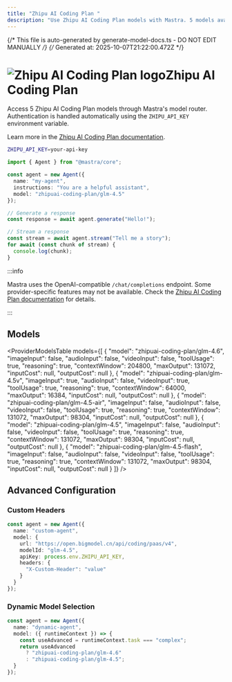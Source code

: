 ```yaml
---
title: "Zhipu AI Coding Plan "
description: "Use Zhipu AI Coding Plan models with Mastra. 5 models available."
---
```


{/* This file is auto-generated by generate-model-docs.ts - DO NOT EDIT MANUALLY */}
{/* Generated at: 2025-10-07T21:22:00.472Z */}

# <img src="https://models.dev/logos/zhipuai-coding-plan.svg" alt="Zhipu AI Coding Plan logo" className="inline w-8 h-8 mr-2 align-middle dark:invert dark:brightness-0 dark:contrast-200" />Zhipu AI Coding Plan

Access 5 Zhipu AI Coding Plan models through Mastra's model router. Authentication is handled automatically using the `ZHIPU_API_KEY` environment variable.

Learn more in the [Zhipu AI Coding Plan documentation](https://docs.bigmodel.cn/cn/coding-plan/overview).

```bash
ZHIPU_API_KEY=your-api-key
```

```typescript
import { Agent } from "@mastra/core";

const agent = new Agent({
  name: "my-agent",
  instructions: "You are a helpful assistant",
  model: "zhipuai-coding-plan/glm-4.5"
});

// Generate a response
const response = await agent.generate("Hello!");

// Stream a response
const stream = await agent.stream("Tell me a story");
for await (const chunk of stream) {
  console.log(chunk);
}
```

:::info

Mastra uses the OpenAI-compatible `/chat/completions` endpoint. Some provider-specific features may not be available. Check the [Zhipu AI Coding Plan documentation](https://docs.bigmodel.cn/cn/coding-plan/overview) for details.

:::

## Models

<ProviderModelsTable 
  models={[
  {
    "model": "zhipuai-coding-plan/glm-4.6",
    "imageInput": false,
    "audioInput": false,
    "videoInput": false,
    "toolUsage": true,
    "reasoning": true,
    "contextWindow": 204800,
    "maxOutput": 131072,
    "inputCost": null,
    "outputCost": null
  },
  {
    "model": "zhipuai-coding-plan/glm-4.5v",
    "imageInput": true,
    "audioInput": false,
    "videoInput": true,
    "toolUsage": true,
    "reasoning": true,
    "contextWindow": 64000,
    "maxOutput": 16384,
    "inputCost": null,
    "outputCost": null
  },
  {
    "model": "zhipuai-coding-plan/glm-4.5-air",
    "imageInput": false,
    "audioInput": false,
    "videoInput": false,
    "toolUsage": true,
    "reasoning": true,
    "contextWindow": 131072,
    "maxOutput": 98304,
    "inputCost": null,
    "outputCost": null
  },
  {
    "model": "zhipuai-coding-plan/glm-4.5",
    "imageInput": false,
    "audioInput": false,
    "videoInput": false,
    "toolUsage": true,
    "reasoning": true,
    "contextWindow": 131072,
    "maxOutput": 98304,
    "inputCost": null,
    "outputCost": null
  },
  {
    "model": "zhipuai-coding-plan/glm-4.5-flash",
    "imageInput": false,
    "audioInput": false,
    "videoInput": false,
    "toolUsage": true,
    "reasoning": true,
    "contextWindow": 131072,
    "maxOutput": 98304,
    "inputCost": null,
    "outputCost": null
  }
]}
/>

## Advanced Configuration

### Custom Headers

```typescript
const agent = new Agent({
  name: "custom-agent",
  model: {
    url: "https://open.bigmodel.cn/api/coding/paas/v4",
    modelId: "glm-4.5",
    apiKey: process.env.ZHIPU_API_KEY,
    headers: {
      "X-Custom-Header": "value"
    }
  }
});
```

### Dynamic Model Selection

```typescript
const agent = new Agent({
  name: "dynamic-agent",
  model: ({ runtimeContext }) => {
    const useAdvanced = runtimeContext.task === "complex";
    return useAdvanced 
      ? "zhipuai-coding-plan/glm-4.6"
      : "zhipuai-coding-plan/glm-4.5";
  }
});
```
